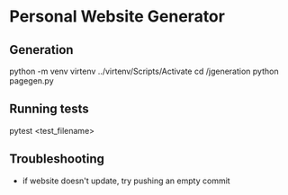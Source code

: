 # Personal Website Generator

## Generation
python -m venv virtenv
../virtenv/Scripts/Activate
cd <ROOT>/jgeneration
python pagegen.py

## Running tests
pytest <test_filename>

## Troubleshooting
- if website doesn't update, try pushing an empty commit
